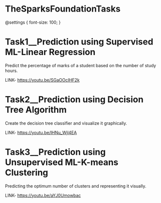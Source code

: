 # TheSparksFoundationTasks
@settings {
  font-size: 100;
}
# Task1__Prediction using Supervised ML-Linear Regression
   Predict the percentage of marks of a student based on the number of study hours.
   
   LINK- https://youtu.be/SGaOOcIHF2k
   
# Task2__Prediction using Decision Tree Algorithm
   Create the decision tree classifier and visualize it graphically.
  
   LINK- https://youtu.be/lHNu_Wjl4EA
  
# Task3__Prediction using Unsupervised ML-K-means Clustering
   Predicting the optimum number of clusters and representing it visually.
   
   LINK- https://youtu.be/aYJ0Umowbac
 
